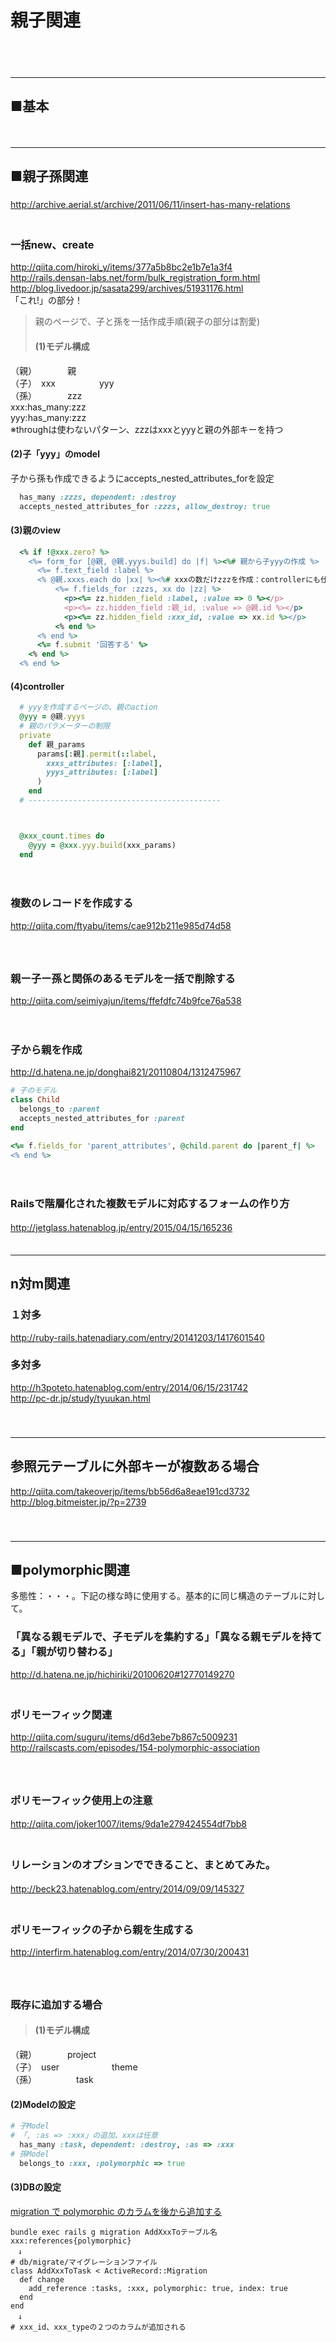 # 親子関連

　  
　  
- - - 
## ■基本

　  
- - - 
## ■親子孫関連
###
http://archive.aerial.st/archive/2011/06/11/insert-has-many-relations  
　  

### 一括new、create
http://qiita.com/hiroki_y/items/377a5b8bc2e1b7e1a3f4  
http://rails.densan-labs.net/form/bulk_registration_form.html  
http://blog.livedoor.jp/sasata299/archives/51931176.html  
「これ!」の部分！  

> 親のページで、子と孫を一括作成手順(親子の部分は割愛)
>#### (1)モデル構成
（親）　　　　親  
（子）　xxx　　　　　yyy  
（孫）　　　　zzz  
xxx:has_many:zzz  
yyy:has_many:zzz  
※throughは使わないパターン、zzzはxxxとyyyと親の外部キーを持つ
#### (2)子「yyy」のmodel
子から孫も作成できるようにaccepts_nested_attributes_forを設定  
```ruby
  has_many :zzzs, dependent: :destroy
  accepts_nested_attributes_for :zzzs, allow_destroy: true
```
#### (3)親のview
```ruby
  <% if !@xxx.zero? %>
    <%= form_for [@親, @親.yyys.build] do |f| %><%# 親から子yyyの作成 %>
      <%= f.text_field :label %>
      <% @親.xxxs.each do |xx| %><%# xxxの数だけzzzを作成：controllerにも仕込みが必要 %>
          <%= f.fields_for :zzzs, xx do |zz| %>
            <p><%= zz.hidden_field :label, :value => 0 %></p>
            <p><%= zz.hidden_field :親_id, :value => @親.id %></p>
            <p><%= zz.hidden_field :xxx_id, :value => xx.id %></p>
          <% end %>
      <% end %>
      <%= f.submit '回答する' %>
    <% end %>
  <% end %>
```
#### (4)controller
```ruby
  # yyyを作成するページの、親のaction
  @yyy = @親.yyys
  # 親のパラメーターの制限
  private
    def 親_params
      params[:親].permit(::label,
        xxxs_attributes: [:label],
        yyys_attributes: [:label]
      )
    end
  # -------------------------------------------



  @xxx_count.times do
    @yyy = @xxx.yyy.build(xxx_params)
  end
```



　  

### 複数のレコードを作成する
http://qiita.com/ftyabu/items/cae912b211e985d74d58  
　  
　  
### 親ー子ー孫と関係のあるモデルを一括で削除する
http://qiita.com/seimiyajun/items/ffefdfc74b9fce76a538

　  
### 子から親を作成
http://d.hatena.ne.jp/donghai821/20110804/1312475967  
```ruby
# 子のモデル
class Child
  belongs_to :parent
  accepts_nested_attributes_for :parent
end
```
```ruby
<%= f.fields_for 'parent_attributes', @child.parent do |parent_f| %>
<% end %>
```
　  
### Railsで階層化された複数モデルに対応するフォームの作り方
http://jetglass.hatenablog.jp/entry/2015/04/15/165236
　  
　  
- - - 
## n対m関連
### １対多
http://ruby-rails.hatenadiary.com/entry/20141203/1417601540  
### 多対多
http://h3poteto.hatenablog.com/entry/2014/06/15/231742  
http://pc-dr.jp/study/tyuukan.html  
　  
　  
- - - 
## 参照元テーブルに外部キーが複数ある場合
http://qiita.com/takeoverjp/items/bb56d6a8eae191cd3732  
http://blog.bitmeister.jp/?p=2739  
　  
　  
- - - 
## ■polymorphic関連
多態性：・・・。下記の様な時に使用する。基本的に同じ構造のテーブルに対して。
　  

### 「異なる親モデルで、子モデルを集約する」「異なる親モデルを持てる」「親が切り替わる」
http://d.hatena.ne.jp/hichiriki/20100620#12770149270  
　  

### ポリモーフィック関連
http://qiita.com/suguru/items/d6d3ebe7b867c5009231  
http://railscasts.com/episodes/154-polymorphic-association  
　  
　  
### ポリモーフィック使用上の注意
http://qiita.com/joker1007/items/9da1e279424554df7bb8
　  
　  
### リレーションのオプションでできること、まとめてみた。
http://beck23.hatenablog.com/entry/2014/09/09/145327
　  
　  
### ポリモーフィックの子から親を生成する
http://interfirm.hatenablog.com/entry/2014/07/30/200431  
　  
　  
### 既存に追加する場合
>#### (1)モデル構成
（親）　　　　project  
（子）　user　　　　　　theme  
（孫）　　　　　task
#### (2)Modelの設定  
```ruby
# 子Model
# 「, :as => :xxx」の追加、xxxは任意
  has_many :task, dependent: :destroy, :as => :xxx
# 孫Model
  belongs_to :xxx, :polymorphic => true
```
#### (3)DBの設定
[migration で polymorphic のカラムを後から追加する](http://qiita.com/yutackall/items/210aa0cb8859aa45af07)
```
bundle exec rails g migration AddXxxToテーブル名 xxx:references{polymorphic}
　↓
# db/migrate/マイグレーションファイル
class AddXxxToTask < ActiveRecord::Migration
  def change
    add_reference :tasks, :xxx, polymorphic: true, index: true
  end
end
　↓
# xxx_id、xxx_typeの２つのカラムが追加される
```

